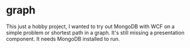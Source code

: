 # graph
This just a hobby project, I wanted to try out MongoDB with WCF on a simple problem or shortest path in a graph.
It's still missing a presentation component. It needs MongoDB installed to run.
